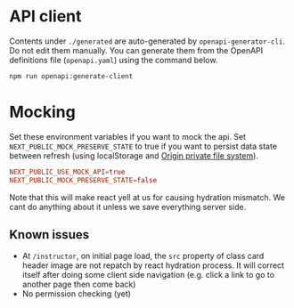 # API client

Contents under `./generated` are auto-generated by `openapi-generator-cli`. Do not edit them manually. You can generate them from the OpenAPI definitions file (`openapi.yaml`) using the command below.

```bash
npm run openapi:generate-client
```

# Mocking
Set these environment variables if you want to mock the api. Set `NEXT_PUBLIC_MOCK_PRESERVE_STATE` to true if you want to persist data state between refresh (using localStorage and [Origin private file system](https://developer.mozilla.org/en-US/docs/Web/API/File_System_API/Origin_private_file_system)).


```conf
NEXT_PUBLIC_USE_MOCK_API=true
NEXT_PUBLIC_MOCK_PRESERVE_STATE=false
```

Note that this will make react yell at us for causing hydration mismatch. We cant do anything about it unless we save everything server side.

## Known issues
- At `/instructor`, on initial page load, the `src` property of class card header image are not repatch by react hydration process. It will correct itself after doing some client side navigation (e.g. click a link to go to another page then come back)
- No permission checking (yet)

